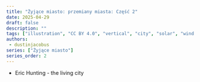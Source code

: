 ```yaml
---
title: "Żyjące miasto: przemiany miasta: Część 2"
date: 2025-04-29
draft: false
description: ""
tags: ["illustration", "CC BY 4.0", "vertical", "city", "solar", "wind turbine", "people", "transport"]
authors:
 - dustinjacobus
series: ["Żyjące miasto"]
series_order: 2
---
```


- Eric Hunting - the living city
